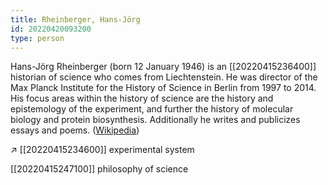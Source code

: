 ```yaml
---
title: Rheinberger, Hans-Jörg
id: 20220420093200
type: person
---
```


Hans-Jörg Rheinberger (born 12 January 1946) is an [[20220415236400]] historian of science who comes from Liechtenstein. He was director of the Max Planck Institute for the History of Science in Berlin from 1997 to 2014. His focus areas within the history of science are the history and epistemology of the experiment, and further the history of molecular biology and protein biosynthesis. Additionally he writes and publicizes essays and poems. ([Wikipedia](https://en.wikipedia.org/wiki/Hans-J%C3%B6rg_Rheinberger))

↗ [[20220415234600]] experimental system

[[20220415247100]] philosophy of science
